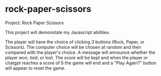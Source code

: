 # rock-paper-scissors
Project: Rock Paper Scissors

This project will demonstate my Javascript abilities.

The player will have the choice of clicking 3 buttons (Rock, Paper, or Scissors). The computer choice will be chosen at random and then compared with the player's choice. A message will announce whether the player won, tied, or lost. The score will be kept and when the player or chatgpt reaches a score of 5 the game will end and a "Play Again?" button will appear to reset the game.
